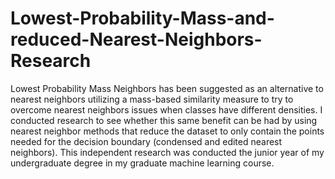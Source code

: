 # Lowest-Probability-Mass-and-reduced-Nearest-Neighbors-Research
Lowest Probability Mass Neighbors has been suggested as an alternative to nearest neighbors utilizing a mass-based similarity measure to try to overcome nearest neighbors issues when classes have different densities. I conducted research to see whether this same benefit can be had by using nearest neighbor methods that reduce the dataset to only contain the points needed for the decision boundary (condensed and edited nearest neighbors). This independent research was conducted the junior year of my undergraduate degree in my graduate machine learning course.
